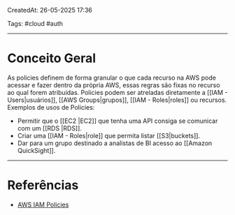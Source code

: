 CreatedAt: 26-05-2025 17:36

Tags: #cloud #auth

---
# Conceito Geral
As policies definem de forma granular o que cada recurso na AWS pode acessar e fazer dentro da própria AWS, essas regras são fixas no recurso ao qual forem atribuídas.
Policies podem ser atreladas diretamente a [[IAM - Users|usuários]], [[AWS Groups|grupos]], [[IAM - Roles|roles]] ou recursos.
Exemplos de usos de Policies:
- Permitir que o [[EC2 |EC2]] que tenha uma API consiga se comunicar com um [[RDS |RDS]].
- Criar uma [[IAM - Roles|role]] que permita listar [[S3|buckets]].
- Dar para um grupo destinado a analistas de BI acesso ao [[Amazon QuickSight]].

---
# Referências
- [AWS IAM Policies](https://docs.aws.amazon.com/IAM/latest/UserGuide/access_policies.html)